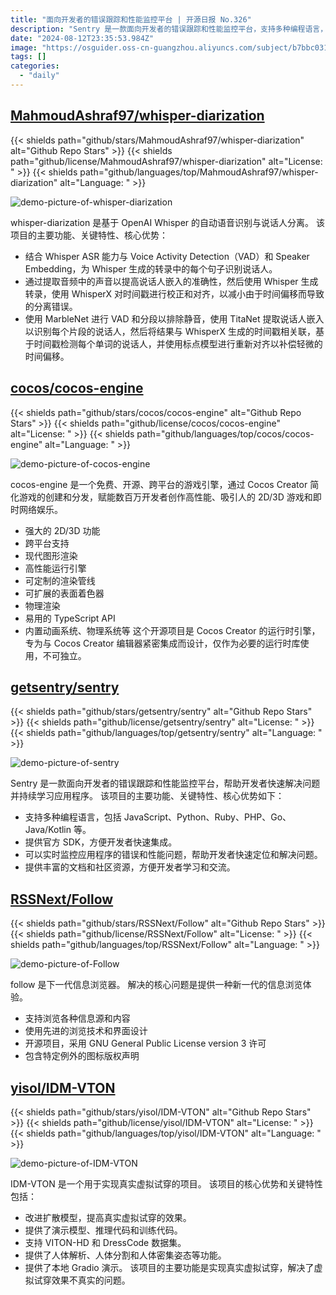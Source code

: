 ```yaml
---
title: "面向开发者的错误跟踪和性能监控平台 | 开源日报 No.326"
description: "Sentry 是一款面向开发者的错误跟踪和性能监控平台，支持多种编程语言，提供官方 SDK，实时监控应用程序的错误和性能问题，同时拥有丰富的文档和社区资源。帮助开发者快速解决问题并持续学习应用程序。"
date: "2024-08-12T23:35:53.984Z"
image: "https://osguider.oss-cn-guangzhou.aliyuncs.com/subject/b7bbc031b207b38407ac673eedcb6e19.png"
tags: []
categories:
  - "daily"
---
```


## [MahmoudAshraf97/whisper-diarization](https://github.com/MahmoudAshraf97/whisper-diarization)

{{< shields path="github/stars/MahmoudAshraf97/whisper-diarization" alt="Github Repo Stars" >}} {{< shields path="github/license/MahmoudAshraf97/whisper-diarization" alt="License: " >}} {{< shields path="github/languages/top/MahmoudAshraf97/whisper-diarization" alt="Language: " >}}

![demo-picture-of-whisper-diarization](https://static.osguider.com/subject/github/MahmoudAshraf97/whisper-diarization/c8d5d5f7c3982de67188e16229802110.png)

whisper-diarization 是基于 OpenAI Whisper 的自动语音识别与说话人分离。
该项目的主要功能、关键特性、核心优势：

- 结合 Whisper ASR 能力与 Voice Activity Detection（VAD）和 Speaker Embedding，为 Whisper 生成的转录中的每个句子识别说话人。
- 通过提取音频中的声音以提高说话人嵌入的准确性，然后使用 Whisper 生成转录，使用 WhisperX 对时间戳进行校正和对齐，以减小由于时间偏移而导致的分离错误。
- 使用 MarbleNet 进行 VAD 和分段以排除静音，使用 TitaNet 提取说话人嵌入以识别每个片段的说话人，然后将结果与 WhisperX 生成的时间戳相关联，基于时间戳检测每个单词的说话人，并使用标点模型进行重新对齐以补偿轻微的时间偏移。
  
## [cocos/cocos-engine](https://github.com/cocos/cocos-engine)

{{< shields path="github/stars/cocos/cocos-engine" alt="Github Repo Stars" >}} {{< shields path="github/license/cocos/cocos-engine" alt="License: " >}} {{< shields path="github/languages/top/cocos/cocos-engine" alt="Language: " >}}

![demo-picture-of-cocos-engine](https://static.osguider.com/subject/github/cocos/cocos-engine/7a257c67cec9c07514482c9307248542.png)

cocos-engine 是一个免费、开源、跨平台的游戏引擎，通过 Cocos Creator 简化游戏的创建和分发，赋能数百万开发者创作高性能、吸引人的 2D/3D 游戏和即时网络娱乐。

- 强大的 2D/3D 功能
- 跨平台支持
- 现代图形渲染
- 高性能运行引擎
- 可定制的渲染管线
- 可扩展的表面着色器
- 物理渲染
- 易用的 TypeScript API
- 内置动画系统、物理系统等
这个开源项目是 Cocos Creator 的运行时引擎，专为与 Cocos Creator 编辑器紧密集成而设计，仅作为必要的运行时库使用，不可独立。
  
## [getsentry/sentry](https://github.com/getsentry/sentry)

{{< shields path="github/stars/getsentry/sentry" alt="Github Repo Stars" >}} {{< shields path="github/license/getsentry/sentry" alt="License: " >}} {{< shields path="github/languages/top/getsentry/sentry" alt="Language: " >}}

![demo-picture-of-sentry](https://static.osguider.com/subject/github/getsentry/sentry/8139ad7bbb23ed0697ab6f9ca98a6c75.png)

Sentry 是一款面向开发者的错误跟踪和性能监控平台，帮助开发者快速解决问题并持续学习应用程序。
该项目的主要功能、关键特性、核心优势如下：

- 支持多种编程语言，包括 JavaScript、Python、Ruby、PHP、Go、Java/Kotlin 等。
- 提供官方 SDK，方便开发者快速集成。
- 可以实时监控应用程序的错误和性能问题，帮助开发者快速定位和解决问题。
- 提供丰富的文档和社区资源，方便开发者学习和交流。
  
## [RSSNext/Follow](https://github.com/RSSNext/Follow)

{{< shields path="github/stars/RSSNext/Follow" alt="Github Repo Stars" >}} {{< shields path="github/license/RSSNext/Follow" alt="License: " >}} {{< shields path="github/languages/top/RSSNext/Follow" alt="Language: " >}}

![demo-picture-of-Follow](https://static.osguider.com/subject/github/RSSNext/follow/2eb20bda5cc9f745a57d1f6150ed767d.png)

follow 是下一代信息浏览器。
解决的核心问题是提供一种新一代的信息浏览体验。

- 支持浏览各种信息源和内容
- 使用先进的浏览技术和界面设计
- 开源项目，采用 GNU General Public License version 3 许可
- 包含特定例外的图标版权声明
  
## [yisol/IDM-VTON](https://github.com/yisol/IDM-VTON)

{{< shields path="github/stars/yisol/IDM-VTON" alt="Github Repo Stars" >}} {{< shields path="github/license/yisol/IDM-VTON" alt="License: " >}} {{< shields path="github/languages/top/yisol/IDM-VTON" alt="Language: " >}}

![demo-picture-of-IDM-VTON](https://static.osguider.com/subject/github/yisol/IDM-VTON/bcaaf47481264b9657d131ccf8a6330d.png)

IDM-VTON 是一个用于实现真实虚拟试穿的项目。
该项目的核心优势和关键特性包括：

- 改进扩散模型，提高真实虚拟试穿的效果。
- 提供了演示模型、推理代码和训练代码。
- 支持 VITON-HD 和 DressCode 数据集。
- 提供了人体解析、人体分割和人体密集姿态等功能。
- 提供了本地 Gradio 演示。
该项目的主要功能是实现真实虚拟试穿，解决了虚拟试穿效果不真实的问题。
  
